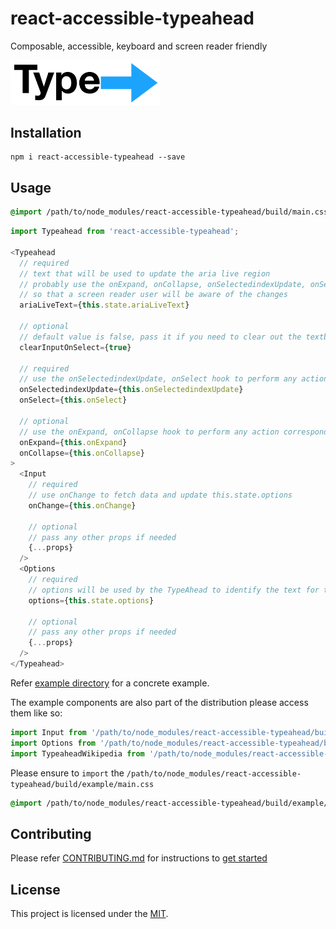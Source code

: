 react-accessible-typeahead
==============================================================================

Composable, accessible, keyboard and screen reader friendly


<img src="logo/logo.png" alt="" width="240px">

Installation
------------------------------------------------------------------------------

```
npm i react-accessible-typeahead --save
```

Usage
------------------------------------------------------------------------------

```css
@import /path/to/node_modules/react-accessible-typeahead/build/main.css;
```

```js
import Typeahead from 'react-accessible-typeahead';

<Typeahead
  // required
  // text that will be used to update the aria live region
  // probably use the onExpand, onCollapse, onSelectedindexUpdate, onSelect hook to update it with appropriate text
  // so that a screen reader user will be aware of the changes
  ariaLiveText={this.state.ariaLiveText}

  // optional
  // default value is false, pass it if you need to clear out the textbox on selection.
  clearInputOnSelect={true}

  // required
  // use the onSelectedindexUpdate, onSelect hook to perform any action corresponding to the events
  onSelectedindexUpdate={this.onSelectedindexUpdate}
  onSelect={this.onSelect}

  // optional
  // use the onExpand, onCollapse hook to perform any action corresponding to the events
  onExpand={this.onExpand}
  onCollapse={this.onCollapse}
>
  <Input
    // required
    // use onChange to fetch data and update this.state.options
    onChange={this.onChange}

    // optional
    // pass any other props if needed
    {...props}
  />
  <Options
    // required
    // options will be used by the TypeAhead to identify the text for the currently selected option
    options={this.state.options}

    // optional
    // pass any other props if needed
    {...props}
  />
</Typeahead>
```

Refer [example directory](example) for a concrete example.

The example components are also part of the distribution please access them like so:

```js
import Input from '/path/to/node_modules/react-accessible-typeahead/build/example/component/input.js';
import Options from '/path/to/node_modules/react-accessible-typeahead/build/example/component/options.js';
import TypeaheadWikipedia from '/path/to/node_modules/react-accessible-typeahead/build/example/component/typeahead-wikipedia.js';
```

Please ensure to `import` the `/path/to/node_modules/react-accessible-typeahead/build/example/main.css`

```css
@import /path/to/node_modules/react-accessible-typeahead/build/example/main.css;
```

Contributing
------------------------------------------------------------------------------
Please refer [CONTRIBUTING.md](contributing.md) for instructions to [get started](CONTRIBUTING.md#Get_Started)

License
------------------------------------------------------------------------------

This project is licensed under the [MIT](LICENSE).
